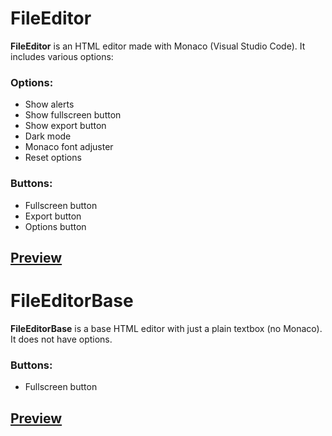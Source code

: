 # FileEditor

**FileEditor** is an HTML editor made with Monaco (Visual Studio Code). It includes various options:

### Options:
- Show alerts
- Show fullscreen button
- Show export button
- Dark mode
- Monaco font adjuster
- Reset options

### Buttons:
- Fullscreen button
- Export button
- Options button

[Preview]()
---

# FileEditorBase

**FileEditorBase** is a base HTML editor with just a plain textbox (no Monaco). It does not have options.

### Buttons:
- Fullscreen button

[Preview]()
---
